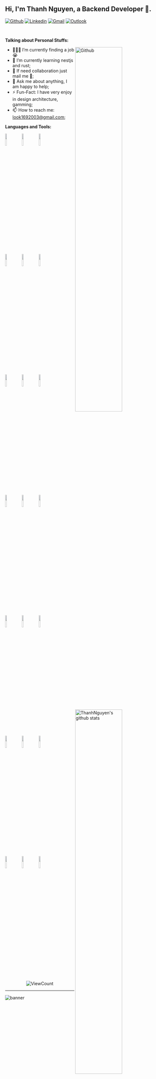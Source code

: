 ## Hi, I'm Thanh Nguyen, a Backend Developer 🚀.

[![Github](https://img.shields.io/badge/-Github-000?style=flat&logo=Github&logoColor=white)](https://github.com/thanhnguyen162003)
[![Linkedin](https://img.shields.io/badge/-LinkedIn-blue?style=flat&logo=Linkedin&logoColor=white)](https://www.linkedin.com/in/nguyenthanh1692003/)
[![Gmail](https://img.shields.io/badge/-Gmail-c14438?style=flat&logo=Gmail&logoColor=white)](mailto:look1692003@gmail.com)
[![Outlook](https://img.shields.io/badge/-Outlook-0078D4?style=flat&logo=Microsoft-Outlook&logoColor=white)](mailto:look1692003@gmail.com)

&nbsp;

**Talking about Personal Stuffs:**

<img width="55%" align="right" alt="Github" src="https://raw.githubusercontent.com/onimur/.github/master/.resources/git-header.svg" />

- 👨🏽‍💻 I’m currently finding a job 😭
- 🌱 I’m currently learning nestjs and rust; 
- 👯 If need collaboration just mail me 🤝;
- 💬 Ask me about anything, I am happy to help;
- ⚡️ Fun-Fact: I have very enjoy in design architecture, gamming;
- 📫 How to reach me: look1692003@gmail.com;

**Languages and Tools:** 

<p>
  <a href="https://github.com/onimur/handle-path-oz">
    <img width="55%" align="right" alt="ThanhNguyen's github stats" src="https://github-readme-stats.vercel.app/api?username=thanhnguyen162003&show_icons=true&hide_border=true" />
  </a>

  <code><img width="10%" src="https://www.vectorlogo.zone/logos/dotnet/dotnet-ar21.svg"></code>
  <code><img width="10%" src="https://www.vectorlogo.zone/logos/java/java-ar21.svg"></code>
  <code><img width="10%" src="https://www.vectorlogo.zone/logos/apache_kafka/apache_kafka-ar21.svg"></code>
  <br />
  <code><img width="10%" src="https://www.vectorlogo.zone/logos/typescriptlang/typescriptlang-ar21.svg"></code>
  <code><img width="10%" src="https://www.vectorlogo.zone/logos/springio/springio-ar21.svg"></code>
  <code><img width="10%" src="https://www.vectorlogo.zone/logos/microsoft_azure/microsoft_azure-ar21.svg"></code>
  <br />
  <code><img width="10%" src="https://www.vectorlogo.zone/logos/amazon_aws/amazon_aws-ar21.svg"></code>
  <code><img width="10%" src="https://www.vectorlogo.zone/logos/docker/docker-ar21.svg"></code>
  <code><img width="10%" src="https://www.vectorlogo.zone/logos/daprio/daprio-ar21.svg"></code>
  <br />
  <code><img width="10%" src="https://www.vectorlogo.zone/logos/kubernetes/kubernetes-ar21.svg"></code>
  <code><img width="10%" src="https://www.vectorlogo.zone/logos/mysql/mysql-ar21.svg"></code>
  <code><img width="10%" src="https://www.vectorlogo.zone/logos/postgresql/postgresql-ar21.svg"></code>
  <br />
  <code><img width="10%" src="https://www.vectorlogo.zone/logos/mongodb/mongodb-ar21.svg"></code>
  <code><img width="10%" src="https://www.vectorlogo.zone/logos/redis/redis-ar21.svg"></code>
  <code><img width="10%" src="https://www.vectorlogo.zone/logos/debeziumio/debeziumio-ar21.svg"></code>
  <br />
  <code><img width="10%" src="https://www.vectorlogo.zone/logos/rabbitmq/rabbitmq-ar21.svg"></code>
  <code><img width="10%" src="https://www.vectorlogo.zone/logos/git-scm/git-scm-ar21.svg"></code>
  <code><img width="10%" src="https://www.vectorlogo.zone/logos/yaml/yaml-ar21.svg"></code>
  <br />
  <code><img width="10%" src="https://www.vectorlogo.zone/logos/gnu_bash/gnu_bash-ar21.svg"></code>
  <code><img width="10%" src="https://www.vectorlogo.zone/logos/algolia/algolia-ar21.svg"></code>
  <code><img width="10%" src="https://www.vectorlogo.zone/logos/cncfio/cncfio-ar21.svg"></code>
</p>

<p align="center">
  <img alt="ViewCount" src="https://views.whatilearened.today/views/github/thanhnguyen162003/thanhnguyen162003.svg" />
</p>

---
![banner](https://user-images.githubusercontent.com/42088872/95290058-f13b9180-089e-11eb-94e3-a44a5a1172c3.jpg)
